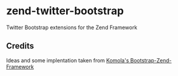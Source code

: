 # zend-twitter-bootstrap

Twitter Bootstrap extensions for the Zend Framework

## Credits

Ideas and some implentation taken from [Komola's Bootstrap-Zend-Framework](https://github.com/komola/Bootstrap-Zend-Framework)
